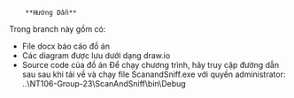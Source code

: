         **Hướng Dẫn**

Trong branch này gồm có:
  - File docx báo cáo đồ án
  - Các diagram được lưu dưới dạng draw.io
  - Source code của đồ án
Để chạy chương trình, hãy truy cập đường dẫn sau sau khi tải về và chạy file ScanandSniff.exe với quyền administrator:  
..\NT106-Group-23\ScanAndSniff\bin\Debug
